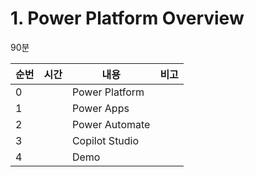 # 1. Power Platform Overview

90분  

| 순번 | 시간 | 내용                  | 비고 |
| ---- | ---- | --------------------- | ---- |
| 0    |      | Power Platform        |      |
| 1    |      | Power Apps            |      |
| 2    |      | Power Automate        |      |
| 3    |      | Copilot Studio        |      |  
| 4    |      | Demo                  |      |
